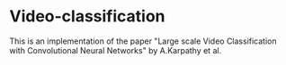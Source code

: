 # Video-classification


This is an implementation of the paper "Large scale Video Classification with Convolutional Neural Networks" by A.Karpathy et al.


